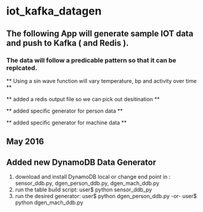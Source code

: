 # iot_kafka_datagen
## The following App will generate sample IOT data and push to Kafka ( and Redis ). ##
### The data will follow a predicable pattern so that it can be replcated. ###
** Using a sin wave function will vary temperature, bp and activity over time **

** added a redis output file so we can pick out desitination **

** added specific generator for person data **

** added specific generator for machine data **

## May 2016 ##
## Added new DynamoDB Data Generator ##
1) download and install DynamoDB local or change end point in : sensor_ddb.py, dgen_person_ddb.py, dgen_mach_ddb.py
2) run the table build script: user$ python sensor_ddb_py
3) run the desired generator: user$ python dgen_person_ddb.py  -or- user$ python dgen_mach_ddb.py
